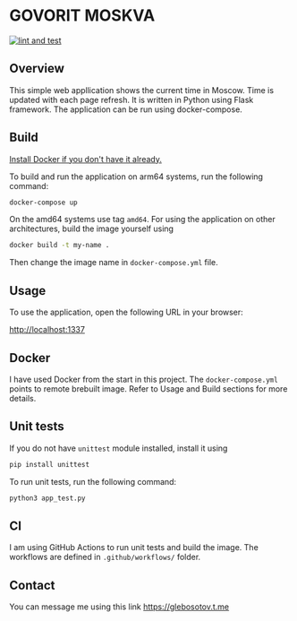 # GOVORIT MOSKVA

[![lint and test](https://github.com/glebosotov/inno-devops-labs/actions/workflows/python_lint_test.yaml/badge.svg)](https://github.com/glebosotov/inno-devops-labs/actions/workflows/python_lint_test.yaml)

## Overview

This simple web appllication shows the current time in Moscow. Time is updated with each page refresh.
It is written in Python using Flask framework. The application can be run using docker-compose.

## Build

[Install Docker if you don't have it already.](https://docs.docker.com/get-docker/)

To build and run the application on arm64 systems, run the following command:

```bash
docker-compose up
```

On the amd64 systems use tag `amd64`.
For using the application on other architectures, build the image yourself using

```bash
docker build -t my-name .
```

Then change the image name in `docker-compose.yml` file.

## Usage

To use the application, open the following URL in your browser:

<http://localhost:1337>

## Docker

I have used Docker from the start in this project. The `docker-compose.yml` points to remote brebuilt image. Refer to Usage and Build sections for more details.

## Unit tests

If you do not have `unittest` module installed, install it using

```bash
pip install unittest
```

To run unit tests, run the following command:

```bash
python3 app_test.py
```

## CI

I am using GitHub Actions to run unit tests and build the image. The workflows are defined in `.github/workflows/` folder.

## Contact

You can message me using this link <https://glebosotov.t.me>
